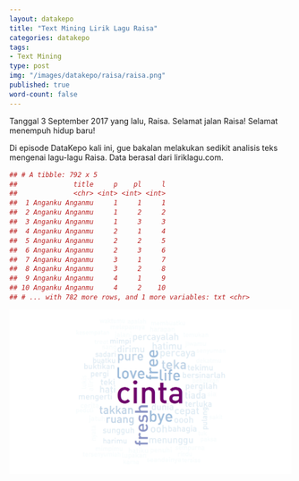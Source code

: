 ```yaml
---
layout: datakepo
title: "Text Mining Lirik Lagu Raisa"
categories: datakepo
tags:
- Text Mining
type: post
img: "/images/datakepo/raisa/raisa.png"
published: true
word-count: false
---
```


Tanggal 3 September 2017 yang lalu, Raisa. Selamat jalan Raisa! Selamat menempuh hidup baru!

Di episode DataKepo kali ini, gue bakalan melakukan sedikit analisis teks mengenai lagu-lagu Raisa. Data berasal dari liriklagu.com.

```r
## # A tibble: 792 x 5
##              title     p    pl     l
##              <chr> <int> <int> <int>
##  1 Anganku Anganmu     1     1     1
##  2 Anganku Anganmu     1     2     2
##  3 Anganku Anganmu     1     3     3
##  4 Anganku Anganmu     2     1     4
##  5 Anganku Anganmu     2     2     5
##  6 Anganku Anganmu     2     3     6
##  7 Anganku Anganmu     3     1     7
##  8 Anganku Anganmu     3     2     8
##  9 Anganku Anganmu     4     1     9
## 10 Anganku Anganmu     4     2    10
## # ... with 782 more rows, and 1 more variables: txt <chr>
```

<a href="/images/datakepo/raisa/raisa.png"><img src="/images/datakepo/raisa/raisa.png"></a>